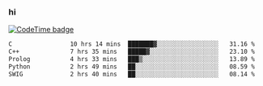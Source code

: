 ### hi  


<!--
**passer12/passer12** is a ✨ _special_ ✨ repository because its `README.md` (this file) appears on your GitHub profile.

Here are some ideas to get you started:

- 🔭 I’m currently working on ...
- 🌱 I’m currently learning ...
- 👯 I’m looking to collaborate on ...
- 🤔 I’m looking for help with ...
- 💬 Ask me about ...
- 📫 How to reach me: ...
- 😄 Pronouns: ...
- ⚡ Fun fact: ...
-->
<!--[![Top Langs](https://github-readme-stats.vercel.app/api/top-langs/?username=passer12&show_icons=true&theme=radical&count_private=true)](https://github.com/anuraghazra/github-readme-stats)-->
<!--[![Anurag's GitHub stats](https://github-readme-stats.vercel.app/api?username=passer12&show_icons=true&theme=radical&count_private=true)](https://github.com/anuraghazra/github-readme-stats)-->


[![CodeTime badge](https://img.shields.io/endpoint?style=social&url=https%3A%2F%2Fapi.codetime.dev%2Fshield%3Fid%3D20950%26project%3D%26in%3D0)](https://codetime.dev)

<!--START_SECTION:waka-->

```txt
C                10 hrs 14 mins  ███████▓░░░░░░░░░░░░░░░░░   31.16 %
C++              7 hrs 35 mins   █████▓░░░░░░░░░░░░░░░░░░░   23.10 %
Prolog           4 hrs 33 mins   ███▒░░░░░░░░░░░░░░░░░░░░░   13.89 %
Python           2 hrs 49 mins   ██░░░░░░░░░░░░░░░░░░░░░░░   08.59 %
SWIG             2 hrs 40 mins   ██░░░░░░░░░░░░░░░░░░░░░░░   08.14 %
```

<!--END_SECTION:waka-->

